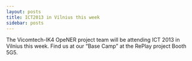 ```yaml
---
layout: posts
title: ICT2013 in Vilnius this week
sidebar: posts
---
```

The Vicomtech-IK4 OpeNER project team will be attending ICT 2013 in Vilnius this week. Find us at our “Base Camp” at the RePlay project Booth 5G5.
